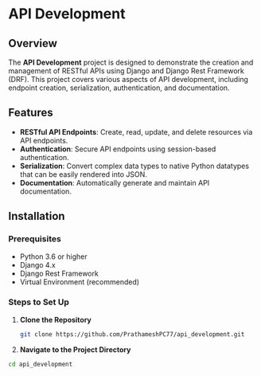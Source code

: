 # API Development

## Overview

The **API Development** project is designed to demonstrate the creation and management of RESTful APIs using Django and Django Rest Framework (DRF). This project covers various aspects of API development, including endpoint creation, serialization, authentication, and documentation.

## Features

- **RESTful API Endpoints**: Create, read, update, and delete resources via API endpoints.
- **Authentication**: Secure API endpoints using session-based authentication.
- **Serialization**: Convert complex data types to native Python datatypes that can be easily rendered into JSON.
- **Documentation**: Automatically generate and maintain API documentation.

## Installation

### Prerequisites

- Python 3.6 or higher
- Django 4.x
- Django Rest Framework
- Virtual Environment (recommended)

### Steps to Set Up

1. **Clone the Repository**

   ```bash
   git clone https://github.com/PrathameshPC77/api_development.git

2. **Navigate to the Project Directory**

  ```bash
  cd api_development
